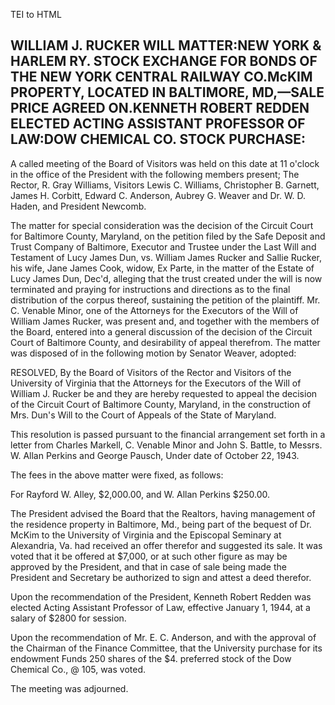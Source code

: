  TEI to HTML

WILLIAM J. RUCKER WILL MATTER:NEW YORK & HARLEM RY. STOCK EXCHANGE FOR BONDS OF THE NEW YORK CENTRAL RAILWAY CO.McKIM PROPERTY, LOCATED IN BALTIMORE, MD,—SALE PRICE AGREED ON.KENNETH ROBERT REDDEN ELECTED ACTING ASSISTANT PROFESSOR OF LAW:DOW CHEMICAL CO. STOCK PURCHASE:
-------------------------------------------------------------------------------------------------------------------------------------------------------------------------------------------------------------------------------------------------------------------------------

A called meeting of the Board of Visitors was held on this date at 11 o'clock in the office of the President with the following members present; The Rector, R. Gray Williams, Visitors Lewis C. Williams, Christopher B. Garnett, James H. Corbitt, Edward C. Anderson, Aubrey G. Weaver and Dr. W. D. Haden, and President Newcomb.

The matter for special consideration was the decision of the Circuit Court for Baltimore County, Maryland, on the petition filed by the Safe Deposit and Trust Company of Baltimore, Executor and Trustee under the Last Will and Testament of Lucy James Dun, vs. William James Rucker and Sallie Rucker, his wife, Jane James Cook, widow, Ex Parte, in the matter of the Estate of Lucy James Dun, Dec'd, alleging that the trust created under the will is now terminated and praying for instructions and directions as to the final distribution of the corpus thereof, sustaining the petition of the plaintiff. Mr. C. Venable Minor, one of the Attorneys for the Executors of the Will of William James Rucker, was present and, and together with the members of the Board, entered into a general discussion of the decision of the Circuit Court of Baltimore County, and desirability of appeal therefrom. The matter was disposed of in the following motion by Senator Weaver, adopted:

RESOLVED, By the Board of Visitors of the Rector and Visitors of the University of Virginia that the Attorneys for the Executors of the Will of William J. Rucker be and they are hereby requested to appeal the decision of the Circuit Court of Baltimore County, Maryland, in the construction of Mrs. Dun's Will to the Court of Appeals of the State of Maryland.

This resolution is passed pursuant to the financial arrangement set forth in a letter from Charles Markell, C. Venable Minor and John S. Battle, to Messrs. W. Allan Perkins and George Pausch, Under date of October 22, 1943.

The fees in the above matter were fixed, as follows:

For Rayford W. Alley, $2,000.00, and W. Allan Perkins $250.00.

The President advised the Board that the Realtors, having management of the residence property in Baltimore, Md., being part of the bequest of Dr. McKim to the University of Virginia and the Episcopal Seminary at Alexandria, Va. had received an offer therefor and suggested its sale. It was voted that it be offered at $7,000, or at such other figure as may be approved by the President, and that in case of sale being made the President and Secretary be authorized to sign and attest a deed therefor.

Upon the recommendation of the President, Kenneth Robert Redden was elected Acting Assistant Professor of Law, effective January 1, 1944, at a salary of $2800 for session.

Upon the recommendation of Mr. E. C. Anderson, and with the approval of the Chairman of the Finance Committee, that the University purchase for its endowment Funds 250 shares of the $4. preferred stock of the Dow Chemical Co., @ 105, was voted.

The meeting was adjourned.